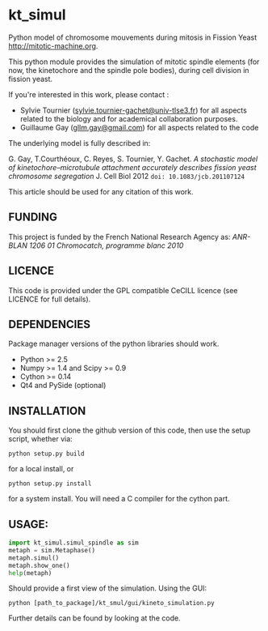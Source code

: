 kt_simul
========

Python model of chromosome mouvements during mitosis in Fission Yeast http://mitotic-machine.org.

This python module provides the simulation of mitotic spindle elements (for now, the
kinetochore and the spindle pole bodies), during cell division in
fission yeast.

If you're interested in this work, please contact :

- Sylvie Tournier (sylvie.tournier-gachet@univ-tlse3.fr) for
  all aspects related to the biology and for academical collaboration purposes.
- Guillaume Gay (gllm.gay@gmail.com) for all aspects related to the code

The underlying model is fully described in:

G. Gay, T.Courthéoux, C. Reyes, S. Tournier, Y. Gachet. *A stochastic model of kinetochore–microtubule attachment
accurately describes fission yeast chromosome segregation* J. Cell Biol 2012 ``doi: 10.1083/jcb.201107124``

This article should be used for any citation of this work.

FUNDING
-------

This project is funded by the French National Research Agency as:
   *ANR- BLAN 1206 01 Chromocatch, programme blanc 2010*

LICENCE
-------

This code is provided under the GPL compatible CeCILL licence (see
LICENCE for full details).

DEPENDENCIES
------------

Package manager versions of the python libraries should work.

- Python >= 2.5
- Numpy >= 1.4 and Scipy >= 0.9
- Cython >= 0.14
- Qt4 and PySide (optional)

INSTALLATION
------------

You should first clone the github version of this code, then
use the setup script, whether via:

```
python setup.py build
```

for a local install, or

```
python setup.py install
```

for a system install.
You will need a C compiler for the cython part.

USAGE:
-----

```python
import kt_simul.simul_spindle as sim
metaph = sim.Metaphase()
metaph.simul()
metaph.show_one()
help(metaph)
```

Should provide a first view of the simulation.
Using the GUI:

```
python [path_to_package]/kt_smul/gui/kineto_simulation.py
```

Further details can be found by looking at the code.

